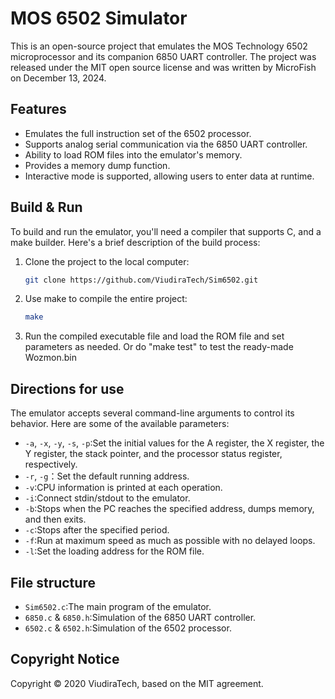 # MOS 6502 Simulator

This is an open-source project that emulates the MOS Technology 6502 microprocessor and its companion 6850 UART controller. The project was released under the MIT open source license and was written by MicroFish on December 13, 2024.

## Features

- Emulates the full instruction set of the 6502 processor.
- Supports analog serial communication via the 6850 UART controller.
- Ability to load ROM files into the emulator's memory.
- Provides a memory dump function.
- Interactive mode is supported, allowing users to enter data at runtime.

## Build & Run

To build and run the emulator, you'll need a compiler that supports C, and a make builder. Here's a brief description of the build process:

1. Clone the project to the local computer:

   ```sh
   git clone https://github.com/ViudiraTech/Sim6502.git
   ```

2. Use make to compile the entire project:

   ```sh
   make
   ```

3. Run the compiled executable file and load the ROM file and set parameters as needed. Or do "make test" to test the ready-made Wozmon.bin

## Directions for use

The emulator accepts several command-line arguments to control its behavior. Here are some of the available parameters:

- `-a`, `-x`, `-y`, `-s`, `-p`:Set the initial values for the A register, the X register, the Y register, the stack pointer, and the processor status register, respectively.
- `-r`, `-g`：Set the default running address.
- `-v`:CPU information is printed at each operation.
- `-i`:Connect stdin/stdout to the emulator.
- `-b`:Stops when the PC reaches the specified address, dumps memory, and then exits.
- `-c`:Stops after the specified period.
- `-f`:Run at maximum speed as much as possible with no delayed loops.
- `-l`:Set the loading address for the ROM file.

## File structure

- `Sim6502.c`:The main program of the emulator.
- `6850.c` & `6850.h`:Simulation of the 6850 UART controller.
- `6502.c` & `6502.h`:Simulation of the 6502 processor.

## Copyright Notice

Copyright © 2020 ViudiraTech, based on the MIT agreement.
